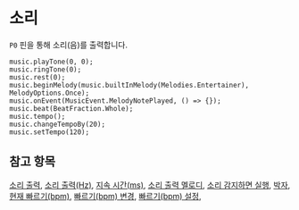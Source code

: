 # 소리

`P0` 핀을 통해 소리(음)를 출력합니다.

```cards
music.playTone(0, 0);
music.ringTone(0);
music.rest(0);
music.beginMelody(music.builtInMelody(Melodies.Entertainer), MelodyOptions.Once);
music.onEvent(MusicEvent.MelodyNotePlayed, () => {});
music.beat(BeatFraction.Whole);
music.tempo();
music.changeTempoBy(20);
music.setTempo(120);
```

## 참고 항목

[소리 출력](/reference/music/play-tone), [소리 출력(Hz)](/reference/music/ring-tone), [지속 시간(ms)](/reference/music/rest), [소리 출력 멜로디](/reference/music/begin-melody), [소리 감지하면 실행](/reference/music/on-event), [박자](/reference/music/beat), [현재 빠르기(bpm)](/reference/music/tempo), [빠르기(bpm) 변경](/reference/music/change-tempo-by), [빠르기(bpm) 설정](/reference/music/set-tempo),